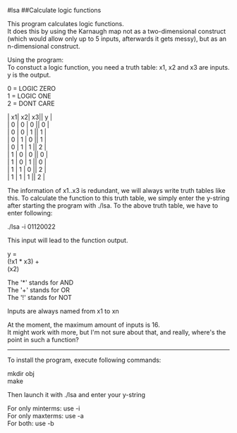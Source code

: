 #lsa
##Calculate logic functions

This program calculates logic functions.  
It does this by using the Karnaugh map not as a two-dimensional construct
(which would allow only up to 5 inputs, afterwards it gets messy), but as an
n-dimensional construct.

Using the program:  
To constuct a logic function, you need a truth table:
x1, x2 and x3 are inputs. y is the output.

0 = LOGIC ZERO  
1 = LOGIC ONE  
2 = DONT CARE  

| x1| x2| x3|| y |   
| 0 | 0 | 0 || 0 |  
| 0 | 0 | 1 || 1 |  
| 0 | 1 | 0 || 1 |  
| 0 | 1 | 1 || 2 |  
| 1 | 0 | 0 || 0 |  
| 1 | 0 | 1 || 0 |  
| 1 | 1 | 0 || 2 |  
| 1 | 1 | 1 || 2 |  

The information of x1..x3 is redundant, we will always write truth tables like this.
To calculate the function to this truth table, we simply enter the
y-string after starting the program with ./lsa.
To the above truth table, we have to enter following:

./lsa -i
01120022

This input will lead to the function output.

y =  
(!x1 * x3) +  
(x2)  

The '*' stands for AND  
The '+' stands for OR  
The '!' stands for NOT  

Inputs are always named from x1 to xn

At the moment, the maximum amount of inputs is 16.  
It might work with more, but I'm not sure about that,
and really, where's the point in such a function?

---

To install the program, execute following commands:

mkdir obj  
make  

Then launch it with ./lsa and enter your y-string

For only minterms: use -i  
For only maxterms: use -a  
For both: use -b


